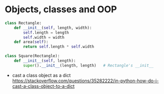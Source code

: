 # Objects, classes and OOP
```python
class Rectangle:
    def __init__(self, length, width):
        self.length = length
        self.width = width
    def area(self):
        return self.length * self.width

class Square(Rectangle):
    def __init__(self, length):
        super().__init__(length, length)   # Rectangle's __init__
```

* cast a class object as a dict https://stackoverflow.com/questions/35282222/in-python-how-do-i-cast-a-class-object-to-a-dict
